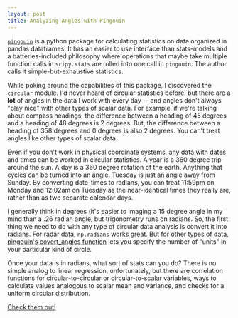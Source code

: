 ```yaml
---
layout: post
title: Analyzing Angles with Pingouin
---
```


[`pingouin`](https://pingouin-stats.org) is a python package for 
calculating statistics on data organized in pandas dataframes. It has
an easier to use interface than stats-models and a batteries-included
philosophy where operations that maybe take multiple function calls in 
`scipy.stats` are rolled into one call in `pingouin`.  The author calls
it simple-but-exhaustive statistics.

While poking around the capabilities of this package, I discovered the 
`circular` module. I'd never heard of circular statistics before, but 
there are a **lot** of angles in the data I work with every day -- and angles 
don't always "play nice" with other types of scalar data.
For example, if we're talking about compass headings, the difference between
a heading of 45 degrees and a heading of 48 degrees is 2 degrees.
But, the difference between a heading of 358 degrees and 0 degrees is also
2 degrees. You can't treat angles like other types of scalar data.

Even if you don't work in physical coordinate systems, any data
with dates and times can be worked in circular statistics.
A year is a 360 degree trip around the sun. A day is a 360 degree 
rotation of the earth. Anything that cycles can
be turned into an angle. Tuesday is just an angle away from Sunday. 
By converting date-times to radians, you can treat 11:59pm on Monday and
12:02am on Tuesday as the near-identical times they really are, rather than as 
two separate calendar days. 

I generally think in degrees (it's easier
to imaging a 15 degree angle in my mind than a .26 radian angle, but
trigonometry runs on radians.
So, the first thing we need to do with any type of circular data analysis is
convert it into radians.
For radar data, `np.radians` works great. But for other types of data,
[pingouin's covert_angles function](https://pingouin-stats.org/generated/pingouin.convert_angles.html)
lets you specify the number of "units" in your particular kind of circle. 

Once your data is in radians, what sort of stats can you do?
There is no simple analog to linear regression, unfortunately, but 
there are correlation functions for circular-to-circular or circular-to-scalar 
variables, ways to calculate values analogous to scalar mean and variance, 
and checks for a uniform circular distribution. 

[Check them out!](https://pingouin-stats.org/api.html#circular)
